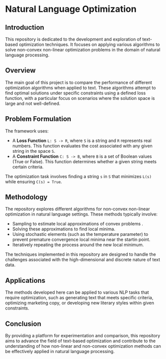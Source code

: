 # Natural Language Optimization

## Introduction

This repository is dedicated to the development and exploration of text-based optimization techniques. It focuses on applying various algorithms to solve non-convex non-linear optimization problems in the domain of natural language processing.

## Overview

The main goal of this project is to compare the performance of different optimization algorithms when applied to text. These algorithms attempt to find optimal solutions under specific constraints using a defined loss function, with a particular focus on scenarios where the solution space is large and not well-defined.

## Problem Formulation

The framework uses:
- A **Loss Function** `L: S -> R`, where `S` is a string and `R` represents real numbers. This function evaluates the cost associated with any given string in the space `S`.
- A **Constraint Function** `C: S -> B`, where `B` is a set of Boolean values (True or False). This function determines whether a given string meets certain criteria.

The optimization task involves finding a string `s` in `S` that minimizes `L(s)` while ensuring `C(s) = True`.

## Methodology

The repository explores different algorithms for non-convex non-linear optimization in natural language settings. These methods typically involve:
- Sampling to estimate local approximations of convex problems .
- Solving these approximations to find local minima.
- Using stochastic elements (such as the temperature parameter) to prevent premature convergence local minima near the startin point.
- Iteratively repeating the process around the new local minimum.

The techniques implemented in this repository are designed to handle the challenges associated with the high-dimensional and discrete nature of text data.

## Applications

The methods developed here can be applied to various NLP tasks that require optimization, such as generating text that meets specific criteria, optimizing marketing copy, or developing new literary styles within given constraints.

## Conclusion

By providing a platform for experimentation and comparison, this repository aims to advance the field of text-based optimization and contribute to the understanding of how non-linear and non-convex optimization methods can be effectively applied in natural language processing.

